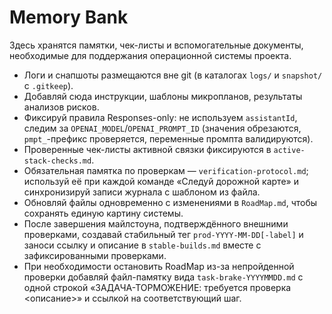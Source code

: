 # Memory Bank

Здесь хранятся памятки, чек-листы и вспомогательные документы, необходимые для поддержания операционной системы проекта.

- Логи и снапшоты размещаются вне git (в каталогах `logs/` и `snapshot/` с `.gitkeep`).
- Добавляй сюда инструкции, шаблоны микропланов, результаты анализов рисков.
- Фиксируй правила Responses-only: не используем `assistantId`, следим за `OPENAI_MODEL`/`OPENAI_PROMPT_ID` (значения обрезаются, `pmpt_`-префикс проверяется, переменные промпта валидируются).
- Проверенные чек-листы активной связки фиксируются в `active-stack-checks.md`.
- Обязательная памятка по проверкам — `verification-protocol.md`; используй её при каждой команде «Следуй дорожной карте» и синхронизируй записи журнала с шаблоном из файла.
- Обновляй файлы одновременно с изменениями в `RoadMap.md`, чтобы сохранять единую картину системы.
- После завершения майлстоуна, подтверждённого внешними проверками, создавай стабильный тег `prod-YYYY-MM-DD[-label]` и заноси ссылку и описание в `stable-builds.md` вместе с зафиксированными проверками.
- При необходимости остановить RoadMap из-за непройденной проверки добавляй файл-памятку вида `task-brake-YYYYMMDD.md` с одной строкой «ЗАДАЧА-ТОРМОЖЕНИЕ: требуется проверка <описание>» и ссылкой на соответствующий шаг.
